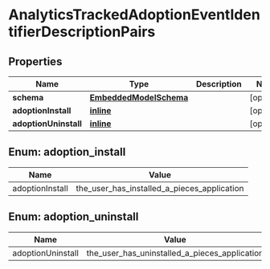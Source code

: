 
# AnalyticsTrackedAdoptionEventIdentifierDescriptionPairs

## Properties
Name | Type | Description | Notes
------------ | ------------- | ------------- | -------------
**schema** | [**EmbeddedModelSchema**](EmbeddedModelSchema.md) |  |  [optional]
**adoptionInstall** | [**inline**](#AdoptionInstall) |  |  [optional]
**adoptionUninstall** | [**inline**](#AdoptionUninstall) |  |  [optional]


<a id="AdoptionInstall"></a>
## Enum: adoption_install
Name | Value
---- | -----
adoptionInstall | the_user_has_installed_a_pieces_application


<a id="AdoptionUninstall"></a>
## Enum: adoption_uninstall
Name | Value
---- | -----
adoptionUninstall | the_user_has_uninstalled_a_pieces_application



